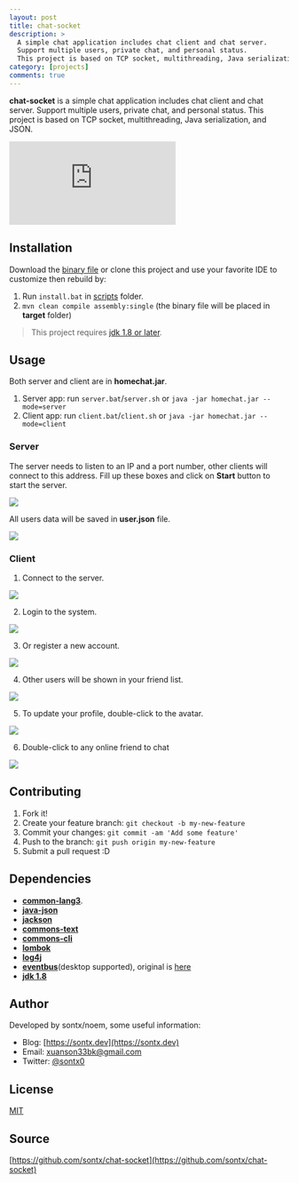 ```yaml
---
layout: post
title: chat-socket
description: >
  A simple chat application includes chat client and chat server.
  Support multiple users, private chat, and personal status.
  This project is based on TCP socket, multithreading, Java serialization, and JSON.
category: [projects]
comments: true
---
```


**chat-socket** is a simple chat application includes chat client and chat server.
Support multiple users, private chat, and personal status.
This project is based on TCP socket, multithreading, Java serialization, and JSON.

<div class="video-wrapper">
  <iframe src="https://www.youtube.com/embed/tIEG-Q6liXw" frameborder="0" allowfullscreen></iframe>
</div>

## Installation
Download the [binary file](https://github.com/sontx/chat-socket/releases) or clone this project and use your favorite IDE to
customize then rebuild by:

1. Run `install.bat` in [scripts](https://github.com/sontx/chat-socket/tree/master/scripts) folder.
1. `mvn clean compile assembly:single` (the binary file will be placed in **target** folder)

> This project requires [jdk 1.8 or later](https://www.oracle.com/technetwork/java/javase/downloads/jdk8-downloads-2133151.html).

## Usage
Both server and client are in **homechat.jar**.
1. Server app: run `server.bat`/`server.sh` or `java -jar homechat.jar --mode=server`
2. Client app: run `client.bat`/`client.sh` or `java -jar homechat.jar --mode=client`

### Server
The server needs to listen to an IP and a port number, other clients will connect to this address.
Fill up these boxes and click on **Start** button to start the server.

![](https://1.bp.blogspot.com/-kB7oA2W7bcc/WzcodYjgBtI/AAAAAAAAVOs/JBM-hmbCSoE9aWaZYSl77k0C0Ggm-kkZgCLcBGAs/s1600/server.PNG)

All users data will be saved in **user.json** file.

![](https://1.bp.blogspot.com/-3jSUQe1DRLY/WzcuV6DxROI/AAAAAAAAVPE/Ebh3KjveqG4kPMdfOvM2-mKjfjSpwMAbACLcBGAs/user-json.PNG)

### Client
1. Connect to the server.

![](https://3.bp.blogspot.com/-BfelkTjAyt0/WzcobEPCZ8I/AAAAAAAAVOc/NbLfhTq8yfYFisydCUs9KiessLw4w3P0ACLcBGAs/s1600/client-connection.PNG)

2. Login to the system.

![](https://4.bp.blogspot.com/-V-KG-eGL84Q/Wzcob9l9eII/AAAAAAAAVOg/3d5hNPowqdMVQSTa5MN7nwj-WgkO_k7dgCLcBGAs/s1600/client-login.PNG)

3. Or register a new account.

![](https://2.bp.blogspot.com/-j4opAkxDQPU/Wzcocwr_xPI/AAAAAAAAVOo/UYAr6J84gjIjYUwskm0oGJ3rBPda8ZWNwCLcBGAs/s1600/client-register.PNG)

4. Other users will be shown in your friend list.

![](https://3.bp.blogspot.com/-4mgFXugXUps/WzcobCOOhOI/AAAAAAAAVOY/y9D8YMwETGUIrElK5rJy_XT2l_6iO1s7QCLcBGAs/s1600/client-friendlist.PNG)

5. To update your profile, double-click to the avatar.

![](https://3.bp.blogspot.com/-CwPvtWoHAY4/WzcocQqJQAI/AAAAAAAAVOk/mfAu94v3EOwlxoqCxy8lYVmP593h_bXvQCLcBGAs/s1600/client-profile.PNG)

6. Double-click to any online friend to chat

![](https://1.bp.blogspot.com/-MrJ4UuYQk7Y/WzcobCL1rSI/AAAAAAAAVOU/1M8NUAGLMd8TqbU47dGvv--fFV0BYYENwCLcBGAs/s1600/client-chatting.PNG)

## Contributing
1. Fork it!
2. Create your feature branch: `git checkout -b my-new-feature`
3. Commit your changes: `git commit -am 'Add some feature'`
4. Push to the branch: `git push origin my-new-feature`
5. Submit a pull request :D

## Dependencies

 - [**common-lang3**](https://commons.apache.org/proper/commons-lang/).
 - [**java-json**](https://www.java2s.com/Code/Jar/j/Downloadjavajsonjar.htm)
 - [**jackson**](https://github.com/FasterXML/jackson)
 - [**commons-text**](https://commons.apache.org/proper/commons-text/)
 - [**commons-cli**](https://commons.apache.org/proper/commons-cli/)
 - [**lombok**](https://projectlombok.org/)
 - [**log4j**](https://logging.apache.org/log4j)
 - [**eventbus**](https://github.com/sontx/eventbus-1)(desktop supported), original is [here](https://github.com/greenrobot/EventBus) 
 - [**jdk 1.8**](https://www.oracle.com/technetwork/java/javase/downloads/jdk8-downloads-2133151.html)

## Author
Developed by sontx/noem, some useful information:

 - Blog: [https://sontx.dev](https://sontx.dev)
 - Email: <a href="mailto:xuanson33bk@gmail.com">xuanson33bk@gmail.com</a>
 - Twitter: [@sontx0](https://twitter.com/sontx0)

## License
[MIT](https://github.com/sontx/chat-socket/blob/master/LICENSE)

## Source
[https://github.com/sontx/chat-socket](https://github.com/sontx/chat-socket)
